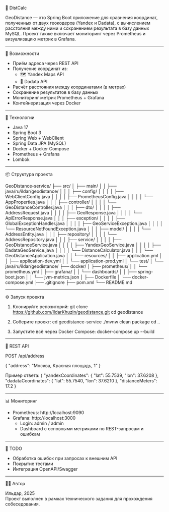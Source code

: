 📍 DistCalc

GeoDistance — это Spring Boot приложение для сравнения координат,
полученных от двух геокодеров (Yandex и Dadata), с вычислением расстояния между ними и сохранением
результата в базу данных MySQL. Проект также включает мониторинг через Prometheus и визуализацию метрик
в Grafana.

------------------------------------------------------------

🚀 Возможности

- Приём адреса через REST API
- Получение координат из:
    - 🗺️ Yandex Maps API
    - 📍 Dadata API
- Расчёт расстояния между координатами (в метрах)
- Сохранение результатов в базу данных
- Мониторинг метрик Prometheus + Grafana
- Контейнеризация через Docker

------------------------------------------------------------

🧱 Технологии

- Java 17
- Spring Boot 3
- Spring Web + WebClient
- Spring Data JPA (MySQL)
- Docker + Docker Compose
- Prometheus + Grafana
- Lombok

------------------------------------------------------------

📦 Структура проекта

GeoDistance-service/
├── src/
│   ├── main/
│   │   ├── java/ru/ildar/geodistance/
│   │   │   ├── config/
│   │   │   │   ├── WebClientConfig.java
│   │   │   │   ├── PrometheusConfig.java
│   │   │   │   └── AppProperties.java
│   │   │   ├── controller/
│   │   │   │   └── GeoDistanceController.java
│   │   │   ├── dto/
│   │   │   │   ├── AddressRequest.java
│   │   │   │   ├── GeoResponse.java
│   │   │   │   └── ApiErrorResponse.java
│   │   │   ├── exception/
│   │   │   │   ├── GlobalExceptionHandler.java
│   │   │   │   ├── GeoServiceException.java
│   │   │   │   └── ResourceNotFoundException.java
│   │   │   ├── model/
│   │   │   │   └── AddressEntity.java
│   │   │   ├── repository/
│   │   │   │   └── AddressRepository.java
│   │   │   ├── service/
│   │   │   │   ├── GeoDistanceService.java
│   │   │   │   ├── YandexGeoService.java
│   │   │   │   ├── DadataGeoService.java
│   │   │   │   └── DistanceCalculator.java
│   │   │   └── GeoDistanceApplication.java
│   │   └── resources/
│   │       ├── application.yml
│   │       ├── application-dev.yml
│   │       └── application-prod.yml
│   └── test/
│       └── java/ru/ildar/geodistance/
├── docker/
│   ├── prometheus/
│   │   └── prometheus.yml
│   ├── grafana/
│   │   └── dashboards/
│   │       ├── spring-boot.json
│   │       └── jvm-metrics.json
│   ├── Dockerfile
│   └── docker-compose.yml
├── .gitignore
├── pom.xml
└── README.md

------------------------------------------------------------

⚙️ Запуск проекта

1. Клонируйте репозиторий:
   git clone https://github.com/IldarKhuzin/geodistance.git
   cd geodistance

2. Соберите проект:
   cd geodistance-service
   ./mvnw clean package
   cd ..

3. Запустите всё через Docker Compose:
   docker-compose up --build

------------------------------------------------------------

🔗 REST API

POST /api/address

{
"address": "Москва, Красная площадь, 1"
}

Пример ответа:
{
"yandexCoordinates": { "lat": 55.7539, "lon": 37.6208 },
"dadataCoordinates": { "lat": 55.7540, "lon": 37.6210 },
"distanceMeters": 17.2
}

------------------------------------------------------------

📊 Мониторинг

- Prometheus: http://localhost:9090
- Grafana: http://localhost:3000
    - Login: admin / admin
    - Dashboard с основными метриками по REST-запросам и ошибкам

------------------------------------------------------------

📝 TODO

- Обработка ошибок при запросах к внешним API
- Покрытие тестами
- Интеграция OpenAPI/Swagger

------------------------------------------------------------

🧑‍💻 Автор

Ильдар, 2025  
Проект выполнен в рамках технического задания для прохождения собеседования.